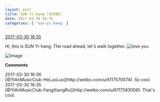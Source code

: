 ```yaml
---
layout: post
title: SUN Yi-hang (孙亦航)
date: 2017-03-30 16:35
categories: [ 'sun-yi-hang' ]
---
```


<div class="weibo-info">
  <a href="http://weibo.com/6108316220/ECcjsmAxN">2017-03-30 16:35</a>
</div>

Hi, this is SUN Yi-hang. The road ahead, let's walk together. ![love you](http://img.t.sinajs.cn/t4/appstyle/expression/ext/normal/6d/lovea_org.gif)

<!-- more -->

![Image](http://wx3.sinaimg.cn/mw690/006FnS5mly1fe4yapahzmj30qo13zdjv.jpg)  

**Comments**

<div class="weibo-info">2017-03-30 16:36</div>
[@YiAnMusicClub-HeLuoLuo](http://weibo.com/u/6117570574): So cool.

<div class="weibo-info">2017-03-30 16:35</div>
[@YiAnMusicClub-FangXiangRui](http://weibo.com/u/6117583008): That's cool.
